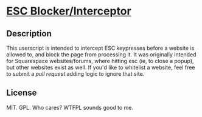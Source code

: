 # [ESC Blocker/Interceptor](https://github.com/Efreak/UserScripts/raw/master/Block-ESC/BlockEsc.user.js)

## Description
This userscript is intended to intercept ESC keypresses before a website is allowed to, and block the page from processing it. It was originally intended for Squarespace websites/forums, where hitting esc (ie, to close a popup), but other websites exist as well. If you'd like to whitelist a website, feel free to submit a *pull request* adding logic to ignore that site.

## License

MIT. GPL. Who cares? WTFPL sounds good to me.